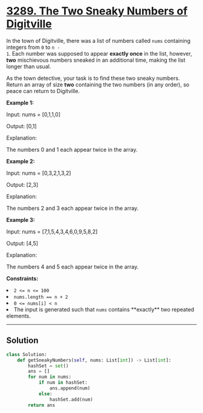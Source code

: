 # [3289. The Two Sneaky Numbers of Digitville](https://leetcode.com/problems/the-two-sneaky-numbers-of-digitville/description/?envType=daily-question&envId=2025-10-29)

In the town of Digitville, there was a list of numbers called <code>nums</code> containing integers from <code>0</code> to <code>n - 1</code>. Each number was supposed to appear **exactly once**  in the list, however, **two**  mischievous numbers sneaked in an additional time, making the list longer than usual.

As the town detective, your task is to find these two sneaky numbers. Return an array of size **two**  containing the two numbers (in any order), so peace can return to Digitville.

**Example 1:** 

<div class="example-block">
Input: nums = [0,1,1,0]

Output: [0,1]

Explanation:

The numbers 0 and 1 each appear twice in the array.

**Example 2:** 

<div class="example-block">
Input: nums = [0,3,2,1,3,2]

Output: [2,3]

Explanation: 

The numbers 2 and 3 each appear twice in the array.

**Example 3:** 

<div class="example-block">
Input: nums = [7,1,5,4,3,4,6,0,9,5,8,2]

Output: [4,5]

Explanation: 

The numbers 4 and 5 each appear twice in the array.

**Constraints:** 

<li data-stringify-border="0" data-stringify-indent="1"><code>2 <= n <= 100</code>
<li data-stringify-border="0" data-stringify-indent="1"><code>nums.length == n + 2</code>
<li data-stringify-border="0" data-stringify-indent="1"><code data-stringify-type="code">0 <= nums[i] < n</code>
<li data-stringify-border="0" data-stringify-indent="1">The input is generated such that <code>nums</code> contains **exactly**  two repeated elements.

---

## Solution

```python
class Solution:
    def getSneakyNumbers(self, nums: List[int]) -> List[int]:
        hashSet = set()
        ans = []
        for num in nums:
            if num in hashSet:
                ans.append(num)
            else:
                hashSet.add(num)
        return ans
```